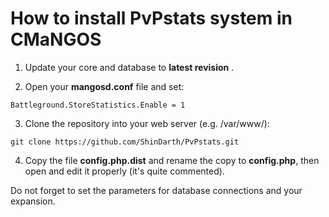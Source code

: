 How to install PvPstats system in CMaNGOS
========

1) Update your core and database to **latest revision** .

2) Open your **mangosd.conf** file and set:
```
Battleground.StoreStatistics.Enable = 1
```

3) Clone the repository into your web server (e.g. /var/www/):
```
git clone https://github.com/ShinDarth/PvPstats.git
```

4) Copy the file **config.php.dist** and rename the copy to **config.php**, then open and edit it properly (it's quite commented).

Do not forget to set the parameters for database connections and your expansion.
